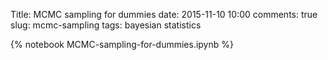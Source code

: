Title: MCMC sampling for dummies
date: 2015-11-10 10:00
comments: true
slug: mcmc-sampling
tags: bayesian statistics

{% notebook MCMC-sampling-for-dummies.ipynb %}
